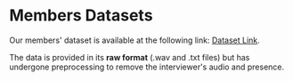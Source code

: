 # Members Datasets
Our members' dataset is available at the following link: [Dataset Link](https://drive.google.com/drive/folders/1JVjIpI5qkC1u6QsoWpQyDSS7b-jpiCUV?usp=drive_link).

The data is provided in its **raw format** (.wav and .txt files) but has undergone preprocessing to remove the interviewer's audio and presence.

